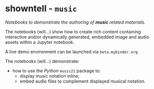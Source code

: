 # showntell - `music`

*Notebooks to demonstrate the authoring of __music__ related materials.*

The notebooks (will...) show how to create rich content containing interactive and/or dynamically generated, embedded image and audio assets within a Jupyter notebook.

A live demo environment can be launched via `beta.mybinder.org`.

The notebooks (will...) demonstrate:

- how to use the *Python* `music21` package to:
  - display music notation inline;
  - embed audio files to complement displayed musical notation.